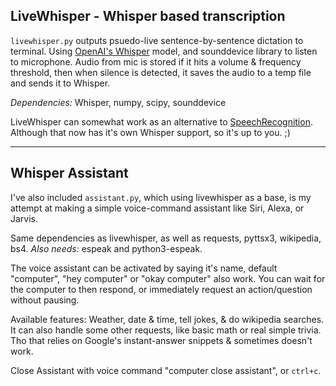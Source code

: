 ## LiveWhisper - Whisper based transcription

`livewhisper.py` outputs psuedo-live sentence-by-sentence dictation to terminal.
Using [OpenAI's Whisper](https://github.com/openai/whisper) model, and sounddevice library to listen to microphone.
Audio from mic is stored if it hits a volume & frequency threshold, then when
silence is detected, it saves the audio to a temp file and sends it to Whisper.

*Dependencies:* Whisper, numpy, scipy, sounddevice

LiveWhisper can somewhat work as an alternative to [SpeechRecognition](https://github.com/Uberi/speech_recognition).
Although that now has it's own Whisper support, so it's up to you. ;)

---

## Whisper Assistant

I've also included `assistant.py`, which using livewhisper as a base, is my
attempt at making a simple voice-command assistant like Siri, Alexa, or Jarvis.

Same dependencies as livewhisper, as well as requests, pyttsx3, wikipedia, bs4.
*Also needs:* espeak and python3-espeak.

The voice assistant can be activated by saying it's name, default "computer",
"hey computer" or "okay computer" also work. You can wait for the computer to
then respond, or immediately request an action/question without pausing.

Available features: Weather, date & time, tell jokes, & do wikipedia searches.
It can also handle some other requests, like basic math or real simple trivia.
Tho that relies on Google's instant-answer snippets & sometimes doesn't work.

Close Assistant with voice command "computer close assistant", or `ctrl+c`.